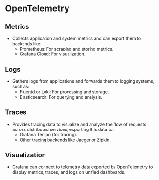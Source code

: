 # OpenTelemetry

## Metrics

- Collects application and system metrics and can export them to backends like:
  - Prometheus: For scraping and storing metrics.
  - Grafana Cloud: For visualization.

## Logs

- Gathers logs from applications and forwards them to logging systems, such as:
  - Fluentd or Loki: For processing and storage.
  - Elasticsearch: For querying and analysis.

## Traces

- Provides tracing data to visualize and analyze the flow of requests across distributed services, exporting this data to:
  - Grafana Tempo (for tracing).
  - Other tracing backends like Jaeger or Zipkin.

## Visualization

- Grafana can connect to telemetry data exported by OpenTelemetry to display metrics, traces, and logs on unified dashboards.
